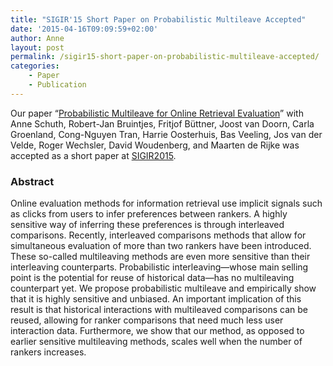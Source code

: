 ```yaml
---
title: "SIGIR'15 Short Paper on Probabilistic Multileave Accepted"
date: '2015-04-16T09:09:59+02:00'
author: Anne
layout: post
permalink: /sigir15-short-paper-on-probabilistic-multileave-accepted/
categories:
    - Paper
    - Publication
---
```


Our paper “[Probabilistic Multileave for Online Retrieval Evaluation](/assets/2015/05/schuth-probabilistic-2015.pdf)”
with Anne Schuth, Robert-Jan Bruintjes, Fritjof Büttner, Joost van Doorn, Carla Groenland, Cong-Nguyen Tran, Harrie
Oosterhuis, Bas Veeling, Jos van der Velde, Roger Wechsler, David Woudenberg, and Maarten de Rijke was accepted as a
short paper at [SIGIR2015](http://www.sigir2015.org/).

### Abstract

Online evaluation methods for information retrieval use implicit signals such as clicks from users to infer preferences
between rankers. A highly sensitive way of inferring these preferences is through interleaved comparisons. Recently,
interleaved comparisons methods that allow for simultaneous evaluation of more than two rankers have been introduced.
These so-called multileaving methods are even more sensitive than their interleaving counterparts. Probabilistic
interleaving—whose main selling point is the potential for reuse of historical data—has no multileaving counterpart yet.
We propose probabilistic multileave and empirically show that it is highly sensitive and unbiased. An important
implication of this result is that historical interactions with multileaved comparisons can be reused, allowing for
ranker comparisons that need much less user interaction data. Furthermore, we show that our method, as opposed to
earlier sensitive multileaving methods, scales well when the number of rankers increases.

